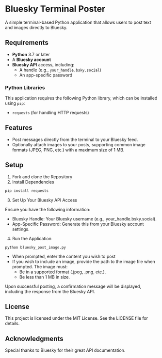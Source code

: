 # Bluesky Terminal Poster

A simple terminal-based Python application that allows users to post text and images directly to Bluesky.

## Requirements

- **Python** 3.7 or later
- A **Bluesky account**
- **Bluesky API** access, including:
  - A handle (e.g., `your_handle.bsky.social`)
  - An app-specific password

### Python Libraries

This application requires the following Python library, which can be installed using `pip`:

- `requests` (for handling HTTP requests)

## Features

- Post messages directly from the terminal to your Bluesky feed.
- Optionally attach images to your posts, supporting common image formats (JPEG, PNG, etc.) with a maximum size of 1 MB.

## Setup

1. Fork and clone the Repository
2. Install Dependencies

```bash
pip install requests
```

3. Set Up Your Bluesky API Access

Ensure you have the following information:

* Bluesky Handle: Your Bluesky username (e.g., your_handle.bsky.social).
* App-Specific Password: Generate this from your Bluesky account settings.

4. Run the Application

```
python bluesky_post_image.py
```

* When prompted, enter the content you wish to post
* If you wish to include an image, provide the path to the image file when prompted. The image must:
    * Be in a supported format (.jpeg, .png, etc.).
    * Be less than 1 MB in size.

Upon successful posting, a confirmation message will be displayed, including the response from the Bluesky API.

## License

This project is licensed under the MIT License. See the LICENSE file for details.

## Acknowledgments

Special thanks to Bluesky for their great API documentation.
